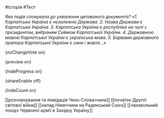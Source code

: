 #Історія #Тест

*Яка подія спонукала до ухвалення цитованого документа? «1.  Карпатська Україна є незалежна Держава. 2. Назва Держави є Карпатська  Україна. 3. Карпатська Україна є республіка на чолі з президентом,  вибраним Сеймом Карпатської України. 4. Державною мовою Карпатської  України є українська мова. 5. Барвами державного прапора Карпатської  України є синя і жовта...»*

{noChangeVote on}

{preview on}

{hideProgress on}

{shareEnable off}

{hideCount on}

[[розчленування та ліквідація Чехо-Словаччини]]
[[початок Другої світової війни]]
[[напад Німеччини на Радянський Союз]]
[[«визвольний похід» Червоної армії в Західну Україну]]
